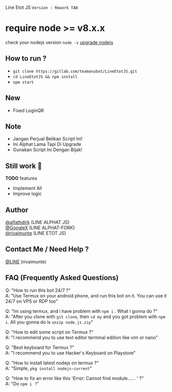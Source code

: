 Line Etot JS
`Version : Rework TAB`

# require node >= v8.x.x
check your nodejs version
`node -v`
[upgrade nodejs](https://google.com/search?q=cara+upgrade+nodejs)


How to run ?
------
- `git clone https://gitlab.com/teamanubot/LineEtotJS.git`
- `cd LineEtotJS && npm install`
- `npm start`

New
-------
- Fixed LoginQR

Note
-------
- Jangan Perjual Belikan Script Ini!
- Ini Alphat Lama Tapi Di Upgrade
- Gunakan Script Ini Dengan Bijak!

Still work :construction_worker:
----
**TODO** features
- Implement All 
- Improve logic

Author
------
[@alfathdirk](https://instagram.com/alfathdirk) (LINE ALPHAT JS)<br>
[@GoogleX](https://fb.me/m.rakha.f) (LINE ALPHAT-FORK)<br>
[@rivaimunte](https://instagram.com/rivaimunte02) (LINE ETOT JS)

Contact Me / Need Help ?
------
[@LINE](http://line.me/ti/p/h_xdy2Clas) (rivaimunte)

FAQ (Frequently Asked Questions)
------
Q: "How to run this bot 24/7 ?"<br>
A: "Use Termux on your android phone, and run this bot on it. You can use it 24/7 on VPS or RDP too"<br>

Q: "Im using termux, and i have problem with `npm i` . What i gonna do ?"<br>
A: "After you clone with `git clone`, then `cd my` and you got problem with `npm i`. All you gonna do is `unzip node.js.zip`"<br>

Q: "How to edit some script on Termux ?"<br>
A: "I recommend you to use text editor terminal edition like vim or nano"<br>

Q: "Best keyboard for Termux ?"<br>
A: "I recommend you to use Hacker's Keyboard on Playstore"<br>

Q: "How to install latest nodejs on termux ?"<br>
A: "Simple, `pkg install nodejs-current`"

Q: "How to fix an error like this 'Error: Cannot find module...... ' ?"<br>
A: "Do `npm i ` !"
